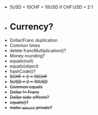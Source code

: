 - 5USD + 10CHF = 10USD if CHF:USD = 2:1
- # Currency?
- Dollar/Franc duplication
- Common times
- delete francMultiplication()?
- Money rounding?
- equals(null)
- equals(object)
- hashCode()?
- ~~5CHF * 2 = 10CHF~~
- ~~5USD * 2 = 10USD~~
- ~~Common equals~~
- ~~Dollar != Franc~~
- ~~Dollar side-effects?~~
- ~~equals()?~~
- ~~make `amount` private?~~
